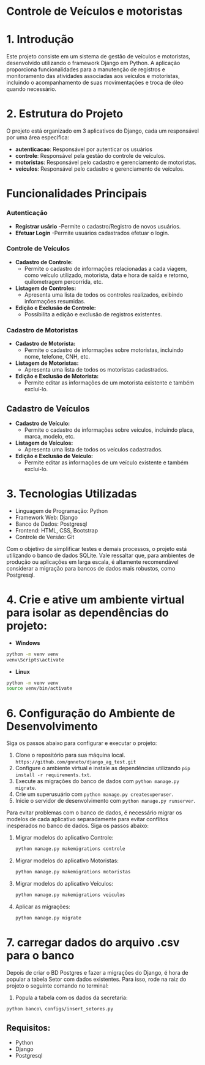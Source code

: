# Controle de Veículos e motoristas

# 1. Introdução

Este projeto consiste em um sistema de gestão de veículos e motoristas, desenvolvido utilizando o framework Django em Python. A aplicação proporciona funcionalidades para a manutenção de registros e monitoramento das atividades associadas aos veículos e motoristas, incluindo o acompanhamento de suas movimentações e troca de óleo quando necessário.

# 2. Estrutura do Projeto
O projeto está organizado em 3 aplicativos do Django, cada um responsável por uma área específica:

- **autenticacao**: Responsável por autenticar os usuários
- **controle**: Responsável pela gestão do controle de veículos.
- **motoristas**: Responsável pelo cadastro e gerenciamento de motoristas.
- **veiculos**: Responsável pelo cadastro e gerenciamento de veículos.


# Funcionalidades Principais

### Autenticação
- **Registrar usário**
  -Permite o cadastro/Registro de novos usuários.
- **Efetuar Login**
  -Permite usuários cadastrados efetuar o login.

### Controle de Veículos
- **Cadastro de Controle:**
  - Permite o cadastro de informações relacionadas a cada viagem, como veículo utilizado, motorista, data e hora de saída e retorno, quilometragem percorrida, etc.
- **Listagem de Controles:**
  - Apresenta uma lista de todos os controles realizados, exibindo informações resumidas.
- **Edição e Exclusão de Controle:**
  - Possibilita a edição e exclusão de registros existentes.

### Cadastro de Motoristas
- **Cadastro de Motorista:**
  - Permite o cadastro de informações sobre motoristas, incluindo nome, telefone, CNH, etc.
- **Listagem de Motoristas:**
  - Apresenta uma lista de todos os motoristas cadastrados.
- **Edição e Exclusão de Motorista:**
  - Permite editar as informações de um motorista existente e também excluí-lo.

## Cadastro de Veículos
- **Cadastro de Veículo:**
  - Permite o cadastro de informações sobre veículos, incluindo placa, marca, modelo, etc.
- **Listagem de Veículos:**
  - Apresenta uma lista de todos os veículos cadastrados.
- **Edição e Exclusão de Veículo:**
  - Permite editar as informações de um veículo existente e também excluí-lo.

# 3. Tecnologias Utilizadas
- Linguagem de Programação: Python
- Framework Web: Django
- Banco de Dados: Postgresql
- Frontend: HTML, CSS, Bootstrap
- Controle de Versão: Git


Com o objetivo de simplificar testes e demais processos, o projeto está utilizando o banco de dados SQLite. Vale ressaltar que, para ambientes de produção ou aplicações em larga escala, é altamente recomendável considerar a migração para bancos de dados mais robustos, como Postgresql.

# 4. Crie e ative um ambiente virtual para isolar as dependências do projeto:

- **Windows**

```sh
python -m venv venv
venv\Scripts\activate
```

- **Linux**

```sh
python -m venv venv
source venv/bin/activate
```

# 6. Configuração do Ambiente de Desenvolvimento
Siga os passos abaixo para configurar e executar o projeto:
1. Clone o repositório para sua máquina local. `https://github.com/gnneto/django_ag_test.git`
2. Configure o ambiente virtual e instale as dependências utilizando `pip install -r requirements.txt`.
3. Execute as migrações do banco de dados com `python manage.py migrate`.
4. Crie um superusuário com `python manage.py createsuperuser`.
5. Inicie o servidor de desenvolvimento com `python manage.py runserver`.

Para evitar problemas com o banco de dados, é necessário migrar os modelos de cada aplicativo separadamente para evitar conflitos inesperados no banco de dados. Siga os passos abaixo:

1. Migrar modelos do aplicativo Controle:
   ```sh
   python manage.py makemigrations controle
   ```
2. Migrar modelos do aplicativo Motoristas:
   ```sh
   python manage.py makemigrations motoristas
   ```
3. Migrar modelos do aplicativo Veículos:
   ```sh
   python manage.py makemigrations veiculos
   ```
4. Aplicar as migrações:
   ```sh
   python manage.py migrate
   ```

# 7. carregar dados do arquivo .csv para o banco

  Depois de criar o BD Postgres e fazer a migrações do Django, é hora de popular a tabela Setor com dados existentes. Para isso, rode na raiz do projeto o seguinte comando no terminal:
  
  1. Popula a tabela com os dados da secretaria:
   ```sh
   python banco\ configs/insert_setores.py
   ```

## Requisitos:
- Python
- Django
- Postgresql 
